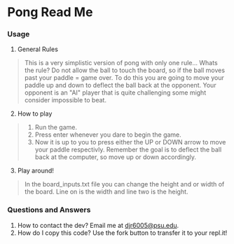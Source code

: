 # Pong Read Me 

### Usage


1. General Rules
> This is a very simplistic version of pong with only one rule...
> Whats the rule? Do not allow the ball to touch the board, so if the ball moves past your paddle = game over.
> To do this you are going to move your paddle up and down to deflect the ball back at the opponent.
> Your opponent is an "AI" player that is quite challenging some might consider impossible to beat.
2. How to play 
> 1. Run the game.
> 2. Press enter whenever you dare to begin the game. 
> 3. Now it is up to you to press either the UP or DOWN arrow to move your paddle respectivly. Remember the goal is to deflect the ball back at the computer, so move up or down accordingly.

3. Play around!
> In the board_inputs.txt file you can change the height and or width of the board. Line on is the width and line two is the height.

### Questions and Answers
1. How to contact the dev? Email me at djr6005@psu.edu.
2. How do I copy this code? Use the fork button to transfer it to your repl.it!